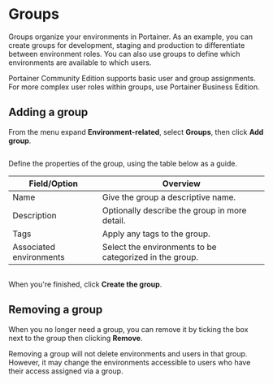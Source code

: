 # Groups

Groups organize your environments in Portainer. As an example, you can create groups for development, staging and production to differentiate between environment roles. You can also use groups to define which environments are available to which users.


Portainer Community Edition supports basic user and group assignments. For more complex user roles within groups, use Portainer Business Edition.


## Adding a group

From the menu expand **Environment-related**, select **Groups**, then click **Add group**.&#x20;

<figure><img src="../../.gitbook/assets/2.20-environments-groups-add.gif" alt=""><figcaption></figcaption></figure>

Define the properties of the group, using the table below as a guide.

| Field/Option            | Overview                                                |
| ----------------------- | ------------------------------------------------------- |
| Name                    | Give the group a descriptive name.                      |
| Description             | Optionally describe the group in more detail.           |
| Tags                    | Apply any tags to the group.                            |
| Associated environments | Select the environments to be categorized in the group. |

<figure><img src="../../.gitbook/assets/2.20-environments-groups-add-details.png" alt=""><figcaption></figcaption></figure>

When you're finished, click **Create the group**.

## Removing a group

When you no longer need a group, you can remove it by ticking the box next to the group then clicking **Remove**.


Removing a group will not delete environments and users in that group. However, it may change the environments accessible to users who have their access assigned via a group.

